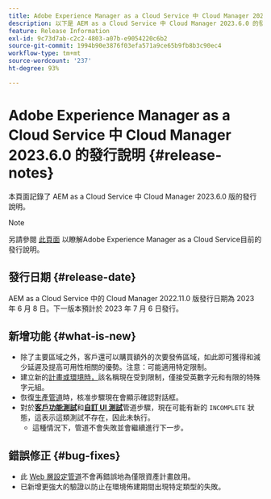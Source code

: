 ```yaml
---
title: Adobe Experience Manager as a Cloud Service 中 Cloud Manager 2023.6.0 的發行說明
description: 以下是 AEM as a Cloud Service 中 Cloud Manager 2023.6.0 的發行說明。
feature: Release Information
exl-id: 9c73d7ab-c2c2-4803-a07b-e9054220c6b2
source-git-commit: 1994b90e3876f03efa571a9ce65b9fb8b3c90ec4
workflow-type: tm+mt
source-wordcount: '237'
ht-degree: 93%

---
```



# Adobe Experience Manager as a Cloud Service 中 Cloud Manager 2023.6.0 的發行說明 {#release-notes}

本頁面記錄了 AEM as a Cloud Service 中 Cloud Manager 2023.6.0 版的發行說明。

>[!NOTE]
>
>另請參閱 [此頁面](/help/release-notes/release-notes-cloud/release-notes-current.md) 以瞭解Adobe Experience Manager as a Cloud Service目前的發行說明。

## 發行日期 {#release-date}

AEM as a Cloud Service 中的 Cloud Manager 2022.11.0 版發行日期為 2023 年 6 月 8 日。下一版本預計於 2023 年 7 月 6 日發行。

## 新增功能 {#what-is-new}

* 除了主要區域之外，客戶還可以購買額外的次要發佈區域，如此即可獲得和減少延遲及提高可用性相關的優勢。注意：可能適用特定限制。
* 建立新的[計畫或環境時，](/help/implementing/cloud-manager/getting-access-to-aem-in-cloud/program-types.md)該名稱現在受到限制，僅接受英數字元和有限的特殊字元組。
* 恢復[生產管道](/help/implementing/cloud-manager/configuring-pipelines/configuring-production-pipelines.md)時，核准步驟現在會顯示確認對話框。
* 對於&#x200B;**[客戶功能測試](/help/implementing/cloud-manager/functional-testing.md#custom-functional-testing)**&#x200B;和&#x200B;**[自訂 UI 測試](/help/implementing/cloud-manager/ui-testing.md)**&#x200B;管道步驟，現在可能有新的 `INCOMPLETE` 狀態，這表示這類測試不存在，因此未執行。
   * 這種情況下，管道不會失敗並會繼續進行下一步。

## 錯誤修正 {#bug-fixes}

* 此 [Web 層設定管道](/help/implementing/cloud-manager/configuring-pipelines/introduction-ci-cd-pipelines.md#web-tier-config-pipelines)不會再錯誤地為僅限資產計畫啟用。
* 已新增更強大的驗證以防止在環境佈建期間出現特定類型的失敗。
